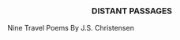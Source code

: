 <script>
  import Links from '../../../../../components/LinksList.svelte';
</script>

<h3 style="text-align: center;">DISTANT PASSAGES</h3> 

Nine Travel Poems By J.S. Christensen
<!-- <div style="text-align: center;"> -->
<Links title={false}/>
<!-- </div> -->